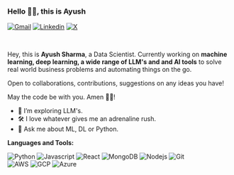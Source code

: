 ### Hello 👋🏻, this is Ayush

[![Gmail](https://img.shields.io/badge/Gmail-BB001B?style=for-the-badge&logo=gmail&logoColor=white)](mailto:ayusharma1108@gmail.com)
[![Linkedin](https://img.shields.io/badge/LinkedIn-0e76a8?style=for-the-badge&logo=linkedin&logoColor=white)](https://www.linkedin.com/in/ayusharma1108/)
[![X]([https://img.shields.io/badge/Twitter-1DA1F2?style=for-the-badge&logo=twitter&logoColor=white)](https://x.com/shades_of_life_)

<br />

Hey, this is **Ayush Sharma**, a Data Scientist. Currently working on <b>machine learning, deep learning, a wide range of LLM's and and AI tools</b> to solve real world business problems and automating things on the go. 

Open to collaborations, contributions, suggestions on any ideas you have!

May the code be with you. Amen 🙏🏻!

- 🔅 I’m exploring LLM's.
- 🛠️ I love whatever gives me an adrenaline rush. 
- 💬 Ask me about ML, DL or Python.


**Languages and Tools:**  
<p>
  <img alt="Python" src="https://img.shields.io/badge/Python-3776AB?style=for-the-badge&logo=python&logoColor=white"/>
  <img alt="Javascript" src="https://img.shields.io/badge/JavaScript-F7DF1E?style=for-the-badge&logo=javascript&logoColor=black"/>
  <img alt="React" src="https://img.shields.io/badge/React-20232A?style=for-the-badge&logo=react&logoColor=61DAFB" />
  <img alt="MongoDB" src="https://img.shields.io/badge/MongoDB-4EA94B?style=for-the-badge&logo=mongodb&logoColor=white" />
  <img alt="Nodejs" src="https://img.shields.io/badge/Node.js-43853D?style=for-the-badge&logo=node.js&logoColor=white" />
  <img alt = "Git" src="https://img.shields.io/badge/git-black?style=for-the-badge&logo=git&logoColor=white">
  <br />
  <img alt = "AWS" src="https://img.shields.io/badge/git-black?style=for-the-badge&logo=git&logoColor=white">
  <img alt = "GCP" src="https://img.shields.io/badge/git-black?style=for-the-badge&logo=git&logoColor=white">
  <img alt = "Azure" src="https://img.shields.io/badge/git-black?style=for-the-badge&logo=git&logoColor=white">
</p>
